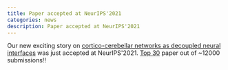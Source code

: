 ```yaml
---
title: Paper accepted at NeurIPS'2021
categories: news
description: Paper accepted at NeurIPS'2021
---
```


Our new exciting story on [cortico-cerebellar networks as decoupled neural interfaces]((https://arxiv.org/abs/2110.11501)) was just accepted at NeurIPS'2021. [Top 30](https://guoqiangwei.xyz/htmls/neurips2021/neurips2021_submissions.html) paper out of ~12000 submissions!!